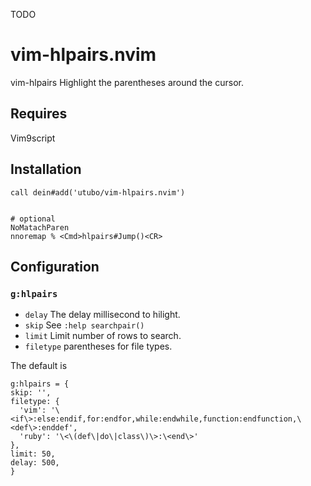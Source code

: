 TODO

# vim-hlpairs.nvim

vim-hlpairs Highlight the parentheses around the cursor.

## Requires

Vim9script

## Installation

```vim
call dein#add('utubo/vim-hlpairs.nvim')


# optional
NoMatachParen
nnoremap % <Cmd>hlpairs#Jump()<CR>
```

## Configuration

### `g:hlpairs`

- `delay` The delay millisecond to hilight.
- `skip` See `:help searchpair()`
- `limit` Limit number of rows to search.
- `filetype` parentheses for file types.

The default is
```vimscript
g:hlpairs = {
skip: '',
filetype: {
  'vim': '\<if\>:else:endif,for:endfor,while:endwhile,function:endfunction,\<def\>:enddef',
  'ruby': '\<\(def\|do\|class\)\>:\<end\>'
},
limit: 50,
delay: 500,
}
```

